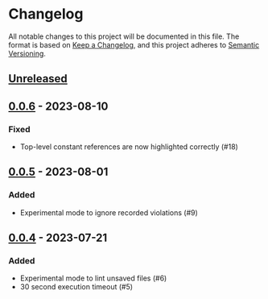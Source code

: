 # Changelog
All notable changes to this project will be documented in this file.
The format is based on [Keep a Changelog](https://keepachangelog.com/en/1.0.0/),
and this project adheres to [Semantic Versioning](https://semver.org/spec/v2.0.0.html).

## [Unreleased]

## [0.0.6] - 2023-08-10

### Fixed
- Top-level constant references are now highlighted correctly (#18)

## [0.0.5] - 2023-08-01

### Added
- Experimental mode to ignore recorded violations (#9)

## [0.0.4] - 2023-07-21

### Added
- Experimental mode to lint unsaved files (#6)
- 30 second execution timeout (#5)

[Unreleased]: https://github.com/vinted/packwerk-intellij/compare/v0.0.6...HEAD
[0.0.6]: https://github.com/vinted/packwerk-intellij/compare/v0.0.5...v0.0.6
[0.0.5]: https://github.com/vinted/packwerk-intellij/compare/v0.0.4...v0.0.5
[0.0.4]: https://github.com/vinted/packwerk-intellij/commits/v0.0.4
